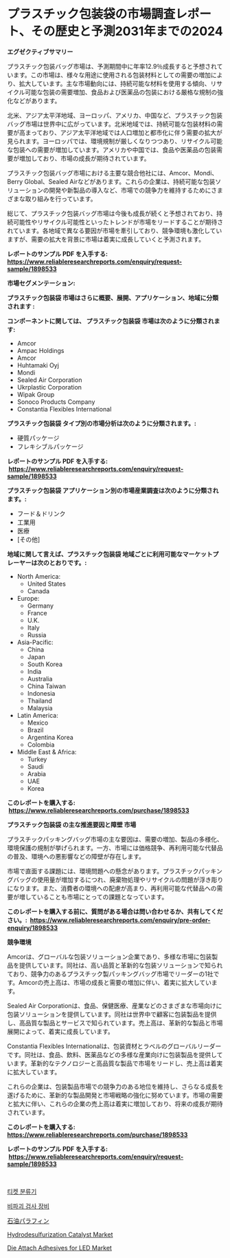 <p><h1>プラスチック包装袋の市場調査レポート、その歴史と予測2031年までの2024</h1></p><p><strong>エグゼクティブサマリー</strong></p>
<p><p>プラスチック包装バッグ市場は、予測期間中に年率12.9％成長すると予想されています。この市場は、様々な用途に使用される包装材料としての需要の増加により、拡大しています。主な市場動向には、持続可能な材料を使用する傾向、リサイクル可能な包装の需要増加、食品および医薬品の包装における厳格な規制の強化などがあります。</p><p>北米、アジア太平洋地域、ヨーロッパ、アメリカ、中国など、プラスチック包装バッグ市場は世界中に広がっています。北米地域では、持続可能な包装材料の需要が高まっており、アジア太平洋地域では人口増加と都市化に伴う需要の拡大が見られます。ヨーロッパでは、環境規制が厳しくなりつつあり、リサイクル可能な包装への需要が増加しています。アメリカや中国では、食品や医薬品の包装需要が増加しており、市場の成長が期待されています。</p><p>プラスチック包装バッグ市場における主要な競合他社には、Amcor、Mondi、Berry Global、Sealed Airなどがあります。これらの企業は、持続可能な包装ソリューションの開発や新製品の導入など、市場での競争力を維持するためにさまざまな取り組みを行っています。</p><p>総じて、プラスチック包装バッグ市場は今後も成長が続くと予想されており、持続可能性やリサイクル可能性といったトレンドが市場をリードすることが期待されています。各地域で異なる要因が市場を牽引しており、競争環境も激化していますが、需要の拡大を背景に市場は着実に成長していくと予測されます。</p></p>
<p><strong>レポートのサンプル PDF を入手する: <a href="https://www.reliableresearchreports.com/enquiry/request-sample/1898533">https://www.reliableresearchreports.com/enquiry/request-sample/1898533</a></strong></p>
<p><strong>市場セグメンテーション:</strong></p>
<p><strong> プラスチック包装袋 市場はさらに概要、展開、アプリケーション、地域に分類されます :</strong></p>
<p><strong>コンポーネントに関しては、 プラスチック包装袋 市場は次のように分類されます: &nbsp;</strong></p>
<p><ul><li>Amcor</li><li>Ampac Holdings</li><li>Amcor</li><li>Huhtamaki Oyj</li><li>Mondi</li><li>Sealed Air Corporation</li><li>Ukrplastic Corporation</li><li>Wipak Group</li><li>Sonoco Products Company</li><li>Constantia Flexibles International</li></ul></p>
<p><strong> プラスチック包装袋 タイプ別の市場分析は次のように分類されます。:</strong></p>
<p><ul><li>硬質パッケージ</li><li>フレキシブルパッケージ</li></ul></p>
<p><strong>レポートのサンプル PDF を入手する: &nbsp;<a href="https://www.reliableresearchreports.com/enquiry/request-sample/1898533">https://www.reliableresearchreports.com/enquiry/request-sample/1898533</a></strong></p>
<p><strong> プラスチック包装袋 アプリケーション別の市場産業調査は次のように分類されます。:</strong></p>
<p><ul><li>フード＆ドリンク</li><li>工業用</li><li>医療</li><li>[その他]</li></ul></p>
<p><strong>地域に関して言えば、プラスチック包装袋 地域ごとに利用可能なマーケットプレーヤーは次のとおりです。:</strong></p>
<p><ul>
    <li>
        North America:
        <ul>
            <li>United States</li>
            <li>Canada</li>
        </ul>
    </li>
    <li>
        Europe:
        <ul>
            <li>Germany</li>
            <li>France</li>
            <li>U.K.</li>
            <li>Italy</li>
            <li>Russia</li>
        </ul>
    </li>
    <li>
        Asia-Pacific:
        <ul>
            <li>China</li>
            <li>Japan</li>
            <li>South Korea</li>
            <li>India</li>
            <li>Australia</li>
            <li>China Taiwan</li>
            <li>Indonesia</li>
            <li>Thailand</li>
            <li>Malaysia</li>
        </ul>
    </li>
    <li>
        Latin America:
        <ul>
            <li>Mexico</li>
            <li>Brazil</li>
            <li>Argentina Korea</li>
            <li>Colombia</li>
        </ul>
    </li>
    <li>
        Middle East & Africa:
        <ul>
            <li>Turkey</li>
            <li>Saudi</li>
            <li>Arabia</li>
            <li>UAE</li>
            <li>Korea</li>
        </ul>
    </li>
    </ul></p>
<p><strong>このレポートを購入する: &nbsp;<a href="https://www.reliableresearchreports.com/purchase/1898533">https://www.reliableresearchreports.com/purchase/1898533</a></strong></p>
<p><strong>プラスチック包装袋 の主な推進要因と障壁 市場</strong></p>
<p><p>プラスチックパッキングバッグ市場の主な要因は、需要の増加、製品の多様化、環境保護の規制が挙げられます。一方、市場には価格競争、再利用可能な代替品の普及、環境への悪影響などの障壁が存在します。</p><p>市場で直面する課題には、環境問題への懸念があります。プラスチックパッキングバッグの使用量が増加するにつれ、廃棄物処理やリサイクルの問題が浮き彫りになります。また、消費者の環境への配慮が高まり、再利用可能な代替品への需要が増していることも市場にとっての課題となっています。</p></p>
<p><strong>このレポートを購入する前に、質問がある場合は問い合わせるか、共有してください。:&nbsp; <a href="https://www.reliableresearchreports.com/enquiry/pre-order-enquiry/1898533">https://www.reliableresearchreports.com/enquiry/pre-order-enquiry/1898533</a></strong></p>
<p><strong>競争環境</strong></p>
<p><p>Amcorは、グローバルな包装ソリューション企業であり、多様な市場に包装製品を提供しています。同社は、高い品質と革新的な包装ソリューションで知られており、競争力のあるプラスチック製パッキングバッグ市場でリーダーの1社です。Amcorの売上高は、市場の成長と需要の増加に伴い、着実に拡大しています。</p><p>Sealed Air Corporationは、食品、保健医療、産業などのさまざまな市場向けに包装ソリューションを提供しています。同社は世界中で顧客に包装製品を提供し、高品質な製品とサービスで知られています。売上高は、革新的な製品と市場展開によって、着実に成長しています。</p><p>Constantia Flexibles Internationalは、包装資材とラベルのグローバルリーダーです。同社は、食品、飲料、医薬品などの多様な産業向けに包装製品を提供しています。革新的なテクノロジーと高品質な製品で市場をリードし、売上高は着実に拡大しています。</p><p>これらの企業は、包装製品市場での競争力のある地位を維持し、さらなる成長を遂げるために、革新的な製品開発と市場戦略の強化に努めています。市場の需要と拡大に伴い、これらの企業の売上高は着実に増加しており、将来の成長が期待されています。</p></p>
<p><strong>このレポートを購入する: &nbsp; <a href="https://www.reliableresearchreports.com/purchase/1898533">https://www.reliableresearchreports.com/purchase/1898533</a></strong></p>
<p><strong>レポートのサンプル PDF を入手する: &nbsp;<a href="https://www.reliableresearchreports.com/enquiry/request-sample/1898533">https://www.reliableresearchreports.com/enquiry/request-sample/1898533</a></strong><strong></strong></p>
<p>&nbsp;</p>
<p><p><a href="https://github.com/vsap75a286l/Market-Research-Report-List-1/blob/main/1636365194009.md">티켓 분류기</a></p><p><a href="https://github.com/idcefvhkdut6/Market-Research-Report-List-1/blob/main/8753893194008.md">비파괴 검사 장비</a></p><p><a href="https://github.com/joaejkdzgyljvo6/Market-Research-Report-List-1/blob/main/3587228194285.md">石油パラフィン</a></p><p><a href="https://github.com/lylyparadise/Market-Research-Report-List-2/blob/main/hydrodesulfurization-catalyst-market.md">Hydrodesulfurization Catalyst Market</a></p><p><a href="https://view.publitas.com/reportprime-1/die-attach-adhesives-for-led-market-share-market-new-trends-analysis-report-by-type-by-application-by-end-use-by-region-and-segment-forecasts-2024-2031/">Die Attach Adhesives for LED Market</a></p></p>